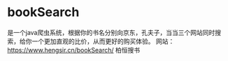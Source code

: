 # bookSearch
是一个java爬虫系统，根据你的书名分别向京东，孔夫子，当当三个网站同时搜索，给你一个更加直观的比价，从而更好的购买体验。
网站：https://www.hengsir.cn/bookSearch/ 柏恒搜书
